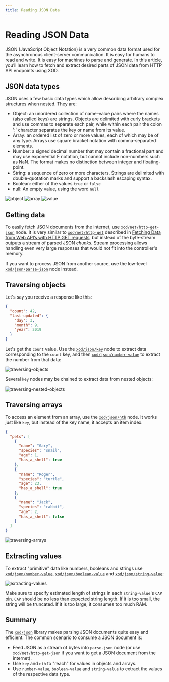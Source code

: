 ```yaml
---
title: Reading JSON Data
---
```


# Reading JSON Data

JSON (JavaScript Object Notation) is a very common data format used for the asynchronous client-server communication. It is easy for humans to read and write. It is easy for machines to parse and generate. In this article, you’ll learn how to fetch and extract desired parts of JSON data from HTTP API endpoints using XOD.

## JSON data types

JSON uses a few basic data types which allow describing arbitrary complex structures when nested. They are:

- Object: an unordered collection of name–value pairs where the names (also called keys) are strings. Objects are delimited with curly brackets and use commas to separate each pair, while within each pair the colon ':' character separates the key or name from its value.
- Array: an ordered list of zero or more values, each of which may be of any type. Arrays use square bracket notation with comma-separated elements.
- Number: a signed decimal number that may contain a fractional part and may use exponential E notation, but cannot include non-numbers such as NaN. The format makes no distinction between integer and floating-point.
- String: a sequence of zero or more characters. Strings are delimited with double-quotation marks and support a backslash escaping syntax.
- Boolean: either of the values `true` or `false`
- null: An empty value, using the word `null`

![object](./object.gif)
![array](./array.gif)
![value](./value.gif)

## Getting data

To easily fetch JSON documents from the internet, use [`xod/net/http-get-json`](/libs/xod/net/http-get-json/) node. It is very similar to [`xod/net/http-get`](/libs/xod/net/http-get/) described in [Fetching Data from Web API’s with HTTP GET requests](../http-get/), but instead of the byte-stream outputs a stream of parsed JSON *chunks*. Stream processing allows handling even very large responses that would not fit into the controller's memory.

If you want to process JSON from another source, use the low-level [`xod/json/parse-json`](/libs/xod/json/parse-json/) node instead.

## Traversing objects

Let's say you receive a response like this:

```json
{
  "count": 42,
  "last-updated": {
    "day": 3,
    "month": 9,
    "year": 2019
  }
}
```

Let's get the `count` value. Use the [`xod/json/key`](/libs/xod/json/key/) node to extract data corresponding to the `count` key, and then [`xod/json/number-value`](/libs/xod/json/number-value/) to extract the number from that data:

![traversing-objects](./traversing-objects.png)

Several `key` nodes may be chained to extract data from nested objects:

![traversing-nested-objects](./traversing-nested-objects.png)

## Traversing arrays

To access an element from an array, use the [`xod/json/nth`](/libs/xod/json/nth/) node. It works just like `key`, but instead of the key name, it accepts an item index.

```json
{
  "pets": [
    {
      "name": "Gary",
      "species": "snail",
      "age": 1,
      "has_a_shell": true
    },
    {
      "name": "Roger",
      "species": "turtle",
      "age": 23,
      "has_a_shell": true
    },
    {
      "name": "Jack",
      "species": "rabbit",
      "age": 2,
      "has_a_shell": false
    }
  ]
}
```

![traversing-arrays](./traversing-arrays.png)

## Extracting values

To extract "primitive" data like numbers, booleans and strings use [`xod/json/number-value`](/libs/xod/json/number-value/), [`xod/json/boolean-value`](/libs/xod/json/boolean-value/) and [`xod/json/string-value`](/libs/xod/json/string-value/):

![extracting-values](./extracting-values.png)

Make sure to specify estimated length of strings in each `string-value`'s `CAP` pin. `CAP` should be no less than expected string length. If it is too small, the string will be truncated. If it is too large, it consumes too much RAM.

## Summary

The [`xod/json`](/libs/xod/json/) library makes parsing JSON documents quite easy and efficient. The common scenario to consume a JSON document is:

- Feed JSON as a stream of bytes into `parse-json` node (or use `xod/net/http-get-json` if you want to get a JSON document from the internet).
- Use `key` and `nth` to "reach" for values in objects and arrays.
- Use `number-value`, `boolean-value` and `string-value` to extract the values of the respective data type.
